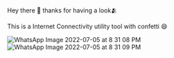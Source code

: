 Hey there 👋
thanks for having a look🫂

This is a Internet Connectivity utility tool with confetti 😄

![WhatsApp Image 2022-07-05 at 8 31 08 PM](https://user-images.githubusercontent.com/96694861/177359532-0de650c0-eee3-4c99-b967-ea3d143872bd.jpeg)
![WhatsApp Image 2022-07-05 at 8 31 09 PM](https://user-images.githubusercontent.com/96694861/177359538-119a2358-0315-402e-ae51-ebe431b078b9.jpeg)
